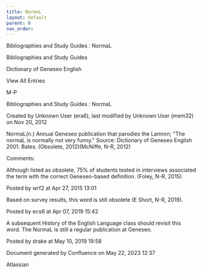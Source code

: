 ```yaml
---
title: NormaL
layout: default
parent: N
nav_order:
---
```


Bibliographies and Study Guides : NormaL

Bibliographies and Study Guides

Dictionary of Geneseo English

View All Entries

M-P

Bibliographies and Study Guides : NormaL

Created by  Unknown User (era6), last modified by  Unknown User (mem32) on Nov 20, 2012

NormaL(n.) Annual Geneseo publication that parodies the Lamron; &quot;The normaL is normally not very funny.&quot; Source: Dictionary of Geneseo English 2001. Bates. (Obsolete, 2012)(McNiffe, N-R, 2012)

Comments:

Although listed as obsolete, 75% of students tested in interviews associated the term with the correct Geneseo-based definition. (Foley, N-R, 2015)

Posted by wrf2 at Apr 27, 2015 13:01

Based on survey results, this word is still obsolete (E Short, N-R, 2019). 

Posted by ecs6 at Apr 07, 2019 15:42

A subsequent History of the English Language class should revisit this word. The NormaL is still a regular publication at Geneseo.

Posted by drake at May 10, 2019 19:58

Document generated by Confluence on May 22, 2023 12:37

Atlassian
